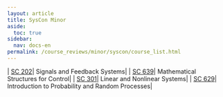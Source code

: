 ```yaml
---
layout: article
title: SysCon Minor
aside:
  toc: true
sidebar:
  nav: docs-en
permalink: /course_reviews/minor/syscon/course_list.html
---
```


| [SC 202](/course_reviews/minor/syscon/sc-202)| Signals and Feedback Systems|
| [SC 639](/course_reviews/minor/syscon/sc-639)| Mathematical Structures for Control|
| [SC 301](/course_reviews/minor/syscon/sc-301)| Linear and Nonlinear Systems|
| [SC 629](/course_reviews/minor/syscon/sc-629)| Introduction to Probability and Random Processes|
